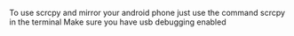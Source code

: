 To use scrcpy and mirror your android phone just use the command scrcpy in the terminal
Make sure you have usb debugging enabled
